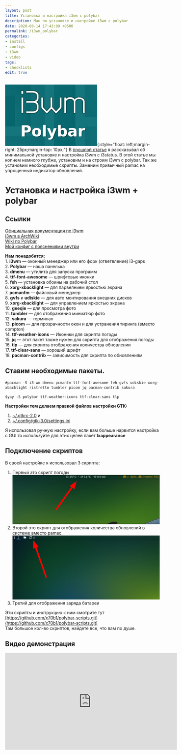 ```yaml
---
layout: post
title: Установка и настройка i3wm c polybar
description: Ман по установке и настройке i3wm с polybar
date: 2020-08-14 17:43:09 +0500
permalink: /i3wm_polybar
categories: 
- install
- configs
- i3wm
- video
tags:
- checklists
edit: true
---
```

![Тайлинг i3wm](../img/i3wm_polybar.jpg){:style="float: left;margin-right: 25px;margin-top: 10px;"} В [прошлой статье](https://ordanax.github.io/i3wm) я рассказывал об минимальной установке и настройка i3wm с i3status.
В этой статье мы копнем немного глубже, установим и на строим i3wm c polybar. Так же установим необходимые скрипты. Заменим привычный pamac на упрощенный индикатор обновлений.


# Установка и настройка i3wm + polybar

## Ссылки
[Официальная документация по i3wm](https://i3wm.org/docs/userguide.html)<br>
[i3wm в ArchWiki](https://wiki.archlinux.org/index.php/i3_%28%D0%A0%D1%83%D1%81%D1%81%D0%BA%D0%B8%D0%B9%29)<br>
[Wiki по Polybar](https://github.com/polybar/polybar/wiki)<br>
[Мой конфиг с пояснениями внутри](https://github.com/ordanax/dots/tree/master/3wm_v_3)<br>


**Нам понадобится:** <br>
    1. **i3wm** — оконный менеджер или его форк (ответвление) i3-gaps <br>
    2. **Polybar** — наша панелька<br>
    3. **dmenu** — утилита для запуска программ <br>
    4. **ttf-font-awesome** — шрифтовые иконки <br>
    5. **feh** — установка обоины на рабочий стол <br>
    6. **xorg-xbacklight** — для парвелнием яркостью экрана<br>
    7. **pcmanfm** — файловый менеджер <br>
    8. **gvfs** и **udiskie** — для авто монтирования внешних дисков <br>
    9. **xorg-xbacklight** — для управлением яркостью экрана <br>
    10. **geeqie** — для просмотра фото <br>
    11. **tumbler** — для отображения миниатюр фото <br>
    12. **sakura** — терминал <br>
    13. **picom** — для прозрачности окон и для устранения тиринга (вместо compton)<br>
    14. **ttf-weather-icons** — Иконнки для скрипта погоды<br>
    15. **jq** — этот пакет также нужен для скрипта для отображения погоды<br>
    16. **tlp** — для скрипта отображения количества обновлении<br>
    17. **ttf-clear-sans** — хороший шрифт<br>
    18. **pacman-contrib** — зависимость для скрипта по обновлениям<br>
   
    
## Ставим необходимые пакеты.

```
#pacman -S i3-wm dmenu pcmanfm ttf-font-awesome feh gvfs udiskie xorg-xbacklight ristretto tumbler picom jq pacman-contrib sakura
```
```
$yay -S polybar ttf-weather-icons ttf-clear-sans tlp
```

**Настройки тем делаем правкой файлов настройки GTK:**
1. [~/.gtkrc-2.0](https://github.com/ordanax/dots/blob/master/3wm_v_3/gtkrc-2.0.tar.gz) и <br>
2. [~/.config/gtk-3.0/settings.ini](https://github.com/ordanax/dots/blob/master/3wm_v_3/gtk-3.0/settings.ini)<br>

Я использовал ручную настройку, если вам больше нарвится настройка с GUI то используйте для этих целей пакет **lxappearance**


## Подключение скриптов

В своей настройке я использовал 3 скрипта:<br>
1) Первый это скрипт погоды<br>
![скрипт погоды](../img/wheather.png)<br>
2) Второй это скрипт для отображения количества обновлений в системе вместо pamac. <br>
![скрипт погоды](../img/update.png)<br>
3) Третий для отображения заряда батареи<br>

Эти скрипты и инструкцию к ним смотрите тут [https://github.com/x70b1/polybar-scripts.git](https://github.com/x70b1/polybar-scripts.git)<br>
Там большое кол-во скриптов, найдете все, что вам по душе.

## Видео демонстрация
<iframe width="560" height="315" src="https://www.youtube.com/embed/uh_WeYrjCOY" frameborder="0" allow="accelerometer; autoplay; encrypted-media; gyroscope; picture-in-picture" allowfullscreen></iframe>

